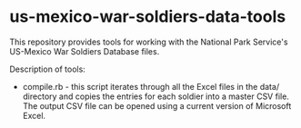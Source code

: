 # us-mexico-war-soldiers-data-tools

This repository provides tools for working with the National Park Service's US-Mexico War Soldiers Database files.

Description of tools:

- compile.rb - this script iterates through all the Excel files in the data/ directory and copies the entries for each soldier into a master CSV file. The output CSV file can be opened using a current version of Microsoft Excel.
